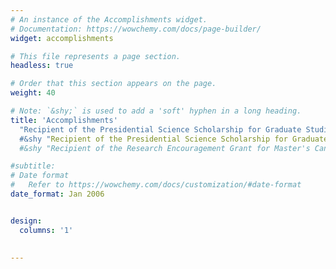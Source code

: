 ```yaml
---
# An instance of the Accomplishments widget.
# Documentation: https://wowchemy.com/docs/page-builder/
widget: accomplishments

# This file represents a page section.
headless: true

# Order that this section appears on the page.
weight: 40

# Note: `&shy;` is used to add a 'soft' hyphen in a long heading.
title: 'Accomplish­ments'
  "Recipient of the Presidential Science Scholarship for Graduate Studies, awarded by President of South Korea, 2024
  #&shy "Recipient of the Presidential Science Scholarship for Graduate Studies, awarded by President of South Korea, 2024
  #&shy "Recipient of the Research Encouragement Grant for Master's Candidates, sponsored by the Ministry of Education, 2024

#subtitle: 
# Date format
#   Refer to https://wowchemy.com/docs/customization/#date-format
date_format: Jan 2006


design:
  columns: '1'
  

---
```

